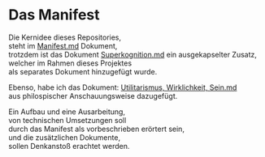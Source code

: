# Das Manifest  

Die Kernidee dieses Repositories,  
steht im [Manifest.md](Manifest.md) Dokument,  
trotzdem ist das Dokument [Superkognition.md](Superkognition.md)
ein ausgekapselter Zusatz,  
welcher im Rahmen dieses Projektes  
als separates Dokument hinzugefügt wurde.  

Ebenso, habe ich das Dokument: 
[Utilitarismus, Wirklichkeit, Sein.md](Utilitarismus%2C%20Wirklichkeit%2C%20Sein.md)  
aus philospischer Anschauungsweise dazugefügt.

Ein Aufbau und eine Ausarbeitung,  
von technischen Umsetzungen soll  
durch das Manifest als vorbeschrieben erörtert sein,  
und die zusätzlichen Dokumente,  
sollen Denkanstoß erachtet werden. 
